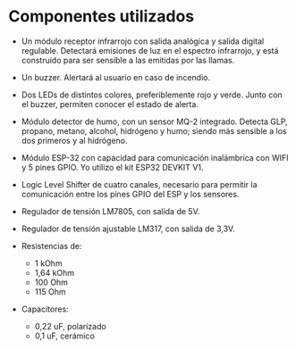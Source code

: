 # Componentes utilizados

+ Un módulo receptor infrarrojo con salida analógica y salida digital regulable.
  Detectará emisiones de luz en el espectro infrarrojo, y está construido para ser
  sensible a las emitidas por las llamas.

+ Un buzzer. Alertará al usuario en caso de incendio.

+ Dos LEDs de distintos colores, preferiblemente rojo y verde. Junto con el buzzer, permiten
  conocer el estado de alerta.

+ Módulo detector de humo, con un sensor MQ-2 integrado. Detecta GLP, propano, 
  metano, alcohol, hidrógeno y humo; siendo más sensible a los dos primeros y al hidrógeno.

+ Módulo ESP-32 con capacidad para comunicación inalámbrica con WIFI y 5 pines GPIO. Yo utilizo
  el kit ESP32 DEVKIT V1.

+ Logic Level Shifter de cuatro canales, necesario para permitir la comunicación entre los
  pines GPIO del ESP y los sensores.

+ Regulador de tensión LM7805, con salida de 5V.

+ Regulador de tensión ajustable LM317, con salida de 3,3V.

+ Resistencias de:
  - 1 kOhm
  - 1,64 kOhm
  - 100 Ohm
  - 115 Ohm

+ Capacitores:
  - 0,22 uF, polarizado
  - 0,1 uF, cerámico
